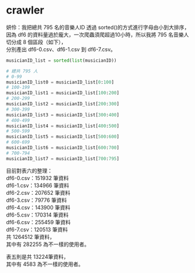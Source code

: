# crawler
妍伶：我把總共 795 名的音樂人ID 透過 sorted()的方式進行字母由小到大排序，  
因為 df6 的資料量過於龐大，一次爬蟲須爬超過10小時，所以我將 795 名音樂人切分成 8 個區段（如下），  
分別產出 df6-0.csv、df6-1.csv 到 df6-7.csv。

```python
musicianID_list = sorted(list(musicianID))

# 總共 795 人
# 0-99
musicianID_list0 = musicianID_list[0:100]
# 100-199
musicianID_list1 = musicianID_list[100:200]
# 200-299
musicianID_list2 = musicianID_list[200:300]
# 300-399
musicianID_list3 = musicianID_list[300:400]
# 400-499
musicianID_list4 = musicianID_list[400:500]
# 500-599
musicianID_list5 = musicianID_list[500:600]
# 600-699
musicianID_list6 = musicianID_list[600:700]
# 700-794
musicianID_list7 = musicianID_list[700:795]
```

目前對表六的整理：  
df6-0.csv：151932 筆資料  
df6-1.csv：134966 筆資料  
df6-2.csv：207652 筆資料  
df6-3.csv：79776 筆資料  
df6-4.csv：143900 筆資料  
df6-5.csv：170314 筆資料  
df6-6.csv：255459 筆資料  
df6-7.csv：120513 筆資料  
共 1264512 筆資料，  
其中有 282255 為不一樣的使用者。

表五則是共 13224筆資料，  
其中有 4583 為不一樣的使用者。
